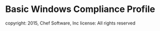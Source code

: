 # Basic Windows Compliance Profile

copyright: 2015, Chef Software, Inc
license: All rights reserved
